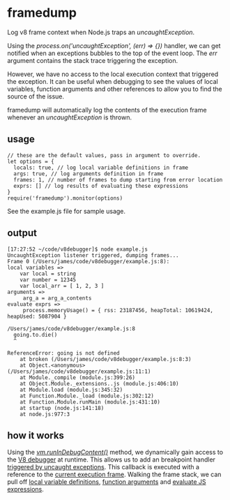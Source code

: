 # framedump
Log v8 frame context when Node.js traps an _uncaughtException_.

Using the _process.on('uncaughtException', (err) => {})_ handler, we can get notified when an exceptions bubbles to the top of the event loop. The _err_ argument contains the stack trace triggering the exception. 

However, we have no access to the local execution context that triggered the exception. It can be useful when debugging to see the values of local variables, function arguments and other references to allow you to find the source of the issue.

framedump will automatically log the contents of the execution frame whenever an _uncaughtException_ is thrown. 

usage
--

```
// these are the default values, pass in argument to override.
let options = {
  locals: true, // log local variable definitions in frame
  args: true, // log arguments definition in frame
  frames: 1, // number of frames to dump starting from error location
  exprs: [] // log results of evaluating these expressions
}
require('framedump').monitor(options)
```

See the example.js file for sample usage.

output
--

```
[17:27:52 ~/code/v8debugger]$ node example.js
UncaughtException listener triggered, dumping frames...
Frame 0 (/Users/james/code/v8debugger/example.js:8):
local variables =>
    var local = string
    var number = 12345
    var local_arr = [ 1, 2, 3 ]
arguments =>
     arg_a = arg_a_contents
evaluate exprs =>
     process.memoryUsage() = { rss: 23187456, heapTotal: 10619424, heapUsed: 5087904 }

/Users/james/code/v8debugger/example.js:8
  going.to.die()
  ^

ReferenceError: going is not defined
    at broken (/Users/james/code/v8debugger/example.js:8:3)
    at Object.<anonymous> (/Users/james/code/v8debugger/example.js:11:1)
    at Module._compile (module.js:399:26)
    at Object.Module._extensions..js (module.js:406:10)
    at Module.load (module.js:345:32)
    at Function.Module._load (module.js:302:12)
    at Function.Module.runMain (module.js:431:10)
    at startup (node.js:141:18)
    at node.js:977:3
```    

how it works
--

Using the [_vm.runInDebugContent()_](https://nodejs.org/api/vm.html#vm_vm_runindebugcontext_code) method, we dynamically gain access to the [V8 debugger](https://github.com/v8/v8/blob/master/src/debug/debug.js) at runtime. This allows us to add an breakpoint handler [triggered by uncaught exceptions](https://github.com/v8/v8/blob/master/src/debug/debug.js#L820-L822). This callback is executed with a reference to the [current execution frame](https://github.com/v8/v8/blob/master/src/debug/mirrors.js#L1817). Walking the frame stack, we can pull off [local variable definitions](https://github.com/v8/v8/blob/master/src/debug/mirrors.js#L1905-L1917), [function arguments](https://github.com/v8/v8/blob/master/src/debug/mirrors.js#L1890-L1902) and [evaluate JS expressions](https://github.com/v8/v8/blob/master/src/debug/mirrors.js#L2011-L2019). 
